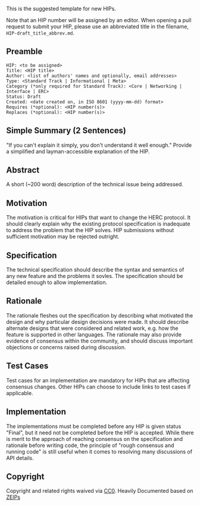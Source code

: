 This is the suggested template for new HIPs.

Note that an HIP number will be assigned by an editor. When opening a pull request to submit your HIP, please use an abbreviated title in the filename, `HIP-draft_title_abbrev.md`.

## Preamble

    HIP: <to be assigned>
    Title: <HIP title>
    Author: <list of authors' names and optionally, email addresses>
    Type: <Standard Track | Informational | Meta>
    Category (*only required for Standard Track): <Core | Networking | Interface | ERC> 
    Status: Draft
    Created: <date created on, in ISO 8601 (yyyy-mm-dd) format>
    Requires (*optional): <HIP number(s)>
    Replaces (*optional): <HIP number(s)>


## Simple Summary (2 Sentences)
"If you can't explain it simply, you don't understand it well enough." Provide a simplified and layman-accessible explanation of the HIP.

## Abstract
A short (~200 word) description of the technical issue being addressed.

## Motivation
The motivation is critical for HIPs that want to change the HERC protocol. It should clearly explain why the existing protocol specification is inadequate to address the problem that the HIP solves. HIP submissions without sufficient motivation may be rejected outright.

## Specification
The technical specification should describe the syntax and semantics of any new feature and the problems it sovles. The specification should be detailed enough to allow implementation.

## Rationale
The rationale fleshes out the specification by describing what motivated the design and why particular design decisions were made. It should describe alternate designs that were considered and related work, e.g. how the feature is supported in other languages. The rationale may also provide evidence of consensus within the community, and should discuss important objections or concerns raised during discussion.

## Test Cases
Test cases for an implementation are mandatory for HIPs that are affecting consensus changes. Other HIPs can choose to include links to test cases if applicable.

## Implementation
The implementations must be completed before any HIP is given status "Final", but it need not be completed before the HIP is accepted. While there is merit to the approach of reaching consensus on the specification and rationale before writing code, the principle of "rough consensus and running code" is still useful when it comes to resolving many discussions of API details.

## Copyright
Copyright and related rights waived via [CC0](https://creativecommons.org/publicdomain/zero/1.0/).
Heavily Documented based on [ZEIPs](https://github.com/0xProject/ZEIPs)
